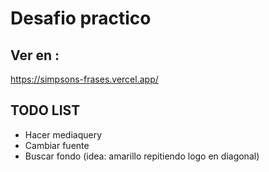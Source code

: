 # Desafio practico
## Ver en :
https://simpsons-frases.vercel.app/

## TODO LIST
- Hacer mediaquery
- Cambiar fuente
- Buscar fondo (idea: amarillo repitiendo logo en diagonal)

